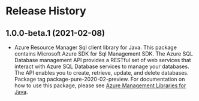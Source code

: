 # Release History

## 1.0.0-beta.1 (2021-02-08)

- Azure Resource Manager Sql client library for Java. This package contains Microsoft Azure SDK for Sql Management SDK. The Azure SQL Database management API provides a RESTful set of web services that interact with Azure SQL Database services to manage your databases. The API enables you to create, retrieve, update, and delete databases. Package tag package-pure-2020-02-preview. For documentation on how to use this package, please see [Azure Management Libraries for Java](https://aka.ms/azsdk/java/mgmt).
